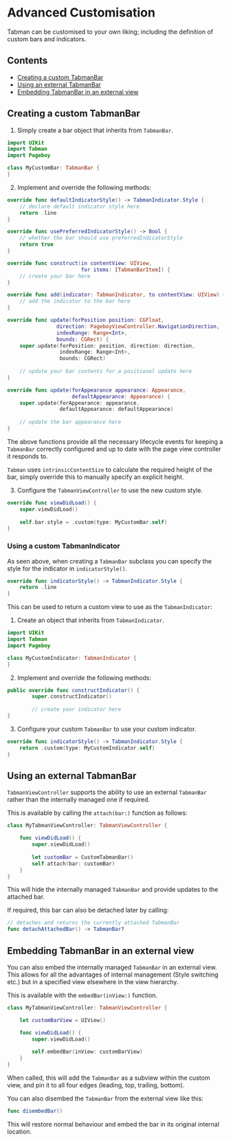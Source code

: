 # Advanced Customisation

Tabman can be customised to your own liking; including the definition of custom bars and indicators.

## Contents
- [Creating a custom TabmanBar](#creating-a-custom-tabmanbar)
- [Using an external TabmanBar](#using-an-external-tabmanbar)
- [Embedding TabmanBar in an external view](#embedding-tabmanbar-in-an-external-view)

## Creating a custom TabmanBar
1) Simply create a bar object that inherits from `TabmanBar`.

```swift
import UIKit
import Tabman
import Pageboy

class MyCustomBar: TabmanBar {
}
```

2) Implement and override the following methods:

```swift
override func defaultIndicatorStyle() -> TabmanIndicator.Style {
	// declare default indicator style here
	return .line
}

override func usePreferredIndicatorStyle() -> Bool {
	// whether the bar should use preferredIndicatorStyle
	return true
}

override func construct(in contentView: UIView,
                        for items: [TabmanBarItem]) {
	// create your bar here     
}

override func add(indicator: TabmanIndicator, to contentView: UIView) {
	// add the indicator to the bar here
}

override func update(forPosition position: CGFloat,
                direction: PageboyViewController.NavigationDirection,
                indexRange: Range<Int>,
                bounds: CGRect) {
	super.update(forPosition: position, direction: direction,
				 indexRange: Range<Int>,
				 bounds: CGRect)
				 
	// update your bar contents for a positional update here              
}

override func update(forAppearance appearance: Appearance, 
                     defaultAppearance: Appearance) {
	super.update(forAppearance: appearance,
	             defaultAppearance: defaultAppearance)
        
	// update the bar appearance here
}
```

The above functions provide all the necessary lifecycle events for keeping a `TabmanBar` correctly configured and up to date with the page view controller it responds to.

`Tabman` uses `intrinsicContentSize` to calculate the required height of the bar, simply override this to manually specify an explicit height.

3) Configure the `TabmanViewController` to use the new custom style.

```swift
override func viewDidLoad() {
	super.viewDidLoad()
	
	self.bar.style = .custom(type: MyCustomBar.self)
}
```

### Using a custom TabmanIndicator
As seen above, when creating a `TabmanBar` subclass you can specify the style for the indicator in `indicatorStyle()`.

```swift
override func indicatorStyle() -> TabmanIndicator.Style {
	return .line
}
```

This can be used to return a custom view to use as the `TabmanIndicator`:

1) Create an object that inherits from `TabmanIndicator`.

```swift
import UIKit
import Tabman
import Pageboy

class MyCustomIndicator: TabmanIndicator {
}
```

2) Implement and override the following methods:

```swift
public override func constructIndicator() {
        super.constructIndicator()
        
        // create your indicator here
}
```

3) Configure your custom `TabmanBar` to use your custom indicator.

```swift
override func indicatorStyle() -> TabmanIndicator.Style {
	return .custom(type: MyCustomIndicator.self)
}
```

## Using an external TabmanBar
`TabmanViewController` supports the ability to use an external `TabmanBar` rather than the internally managed one if required. 

This is available by calling the `attach(bar:)` function as follows: 

```swift
class MyTabmanViewController: TabmanViewController {

	func viewDidLoad() {
		super.viewDidLoad()
		
		let customBar = CustomTabmanBar()
		self.attach(bar: customBar)
	}
}

```
This will hide the internally managed `TabmanBar` and provide updates to the attached bar. 

If required, this bar can also be detached later by calling:

```swift
// detaches and returns the currently attached TabmanBar
func detachAttachedBar() -> TabmanBar?
```

## Embedding TabmanBar in an external view
You can also embed the internally managed `TabmanBar` in an external view. This allows for all the advantages of internal management (Style switching etc.) but in a specified view elsewhere in the view hierarchy.

This is available with the `embedBar(inView:)` function.

```swift
class MyTabmanViewController: TabmanViewController {

	let customBarView = UIView()

	func viewDidLoad() {
		super.viewDidLoad()
		
		self.embedBar(inView: customBarView)
	}
}

```

When called, this will add the `TabmanBar` as a subview within the custom view, and pin it to all four edges (leading, top, trailing, bottom).

You can also disembed the `TabmanBar` from the external view like this:

```swift
func disembedBar()
```

This will restore normal behaviour and embed the bar in its original internal location.
